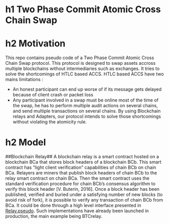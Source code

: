 # h1 Two Phase Commit Atomic Cross Chain Swap

# h2 Motivation
This repo contains pseudo code of a Two Phase Commit Atomic Cross Chain Swap protocol. 
This protocol is designed to swap assets accross multiple blockchains without intermediaries such as exchanges.
It tries to solve the shortcomings of HTLC based ACCS. HTLC based ACCS have two mains limitations : 
- An honest participant can end up worse of if its message gets delayed because of client crash or packet loss
- Any participant involved in a swap must be online most of the time of the swap, he has to perform multiple audit actions on several chains, and send multiple transactions on several chains.
By using Blockchain relays and Adapters, our protocol intends to solve those shortcomings without violating the atomicity rule.

# h2 Model

##Blockchain Relay## 
A blockchain relay is a smart contract hosted on a blockchain BCa that stores block headers of a blockchain BCb. This smart contract has “light client verification” capabilities of chain BCb on chain BCa.
Relayers are miners that publish block headers of chain BCb to the relay smart contract on chain BCa. Then the smart contract uses the standard verification procedure for chain BCb’s consensus algorithm to verify this block header [V. Buterin, 2016]. Once a block header has been published, verified and buried under a satisfying number of new blocks (to avoid risk of fork), it is possible to verify any transaction of chain BCb from BCa. It could be done through a high level interface presented in [Relay.pseudo](https://github.com/leoloco/Two-Phase-Commit-Atomic-Cross-Chain-Swap/blob/master/Relay.pseudo). Such implementations have already been launched in production, the main example being BTCrelay.





